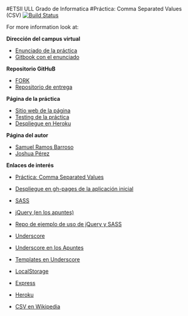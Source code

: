 #ETSII ULL Grado de Informatica
#Práctica: Comma Separated Values (CSV) [![Build Status](https://travis-ci.org/Losnen/localstorage-jquery-underscore-express-sass-heroku-joshua-samuel.svg?branch=gh-pages)](https://travis-ci.org/Losnen/localstorage-jquery-underscore-express-sass-heroku-joshua-samuel)

For more information look at:


**Dirección del campus virtual**

* [Enunciado de la práctica](https://campusvirtual.ull.es/1516/mod/page/view.php?id=187375)
* [Gitbook con el enunciado](https://casianorodriguezleon.gitbooks.io/pl1516/content/practicas/csv.html)

**Repositorio GitHuB**

* [FORK](https://github.com/Losnen/localstorage-jquery-underscore-express-sass-heroku-joshua-samuel)
* [Repositorio de entrega](https://github.com/ULL-ESIT-GRADOII-DSI/localstorage-jquery-underscore-express-sass-heroku-joshua-samuel)

**Página de la práctica**

* [Sitio web de la página](https://ull-esit-gradoii-dsi.github.io/localstorage-jquery-underscore-express-sass-heroku-joshua-samuel)
* [Testing de la práctica](https://ull-esit-gradoii-dsi.github.io/localstorage-jquery-underscore-express-sass-heroku-joshua-samuel/test)
* [Despliegue en Heroku](https://practica-dsi-csv.herokuapp.com/)

**Página del autor**

* [Samuel Ramos Barroso](http://losnen.github.io/)
* [Joshua Pérez](http://joshuape.github.io/)

**Enlaces de interés**

* [Práctica: Comma Separated Values](http://crguezl.github.io/pl-html/node11.html)
* [Despliegue en gh-pages de la aplicación inicial](http://crguezl.github.io/csv/)
* [SASS](http://sass-lang.com/guide)
* [jQuery (en los apuntes)](http://crguezl.github.io/pl-html/node11.html#SECTION04140070000000000000)
* [Repo de ejemplo de uso de jQuery y SASS](https://github.com/ULL-ESIT-GRADOII-DSI/jquery-simple-example)

* [Underscore](http://underscorejs.org/)
* [Underscore en los Apuntes](http://crguezl.github.io/pl-html/node11.html#SECTION041400130000000000000)
* [Templates en Underscore](http://crguezl.github.io/pl-html/node11.html#SECTION041400140000000000000)

* [LocalStorage](https://casianorodriguezleon.gitbooks.io/pl1516/content/apuntes/localstorage.html)
* [Express](https://casianorodriguezleon.gitbooks.io/pl1516/content/apuntes/express.html)
* [Heroku](https://casianorodriguezleon.gitbooks.io/pl1516/content/apuntes/heroku.html)

* [CSV en Wikipedia](http://en.wikipedia.org/wiki/Comma-separated_values)
